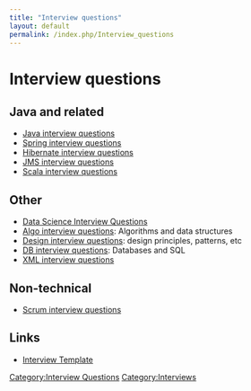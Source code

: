```yaml
---
title: "Interview questions"
layout: default
permalink: /index.php/Interview_questions
---
```


# Interview questions

## Java and related
- [Java interview questions](Java_interview_questions)
- [Spring interview questions](Spring_interview_questions)
- [Hibernate interview questions](Hibernate_interview_questions)
- [JMS interview questions](JMS_interview_questions)
- [Scala interview questions](Scala_interview_questions)


## Other
- [Data Science Interview Questions](Data_Science_Interview_Questions)
- [Algo interview questions](Algo_interview_questions): Algorithms and data structures
- [Design interview questions](Design_interview_questions): design principles, patterns, etc
- [DB interview questions](DB_interview_questions): Databases and SQL
- [XML interview questions](XML_interview_questions)


## Non-technical
- [Scrum interview questions](Scrum_interview_questions)


## Links
- [Interview Template](http://docs.google.com/spreadsheets/d/12uMQd_fRyhPMVmRHR5-DnPIwOR_Zw9CMxSdDiZK76QY/pubhtml)


[Category:Interview Questions](Category_Interview_Questions)
[Category:Interviews](Category_Interviews)